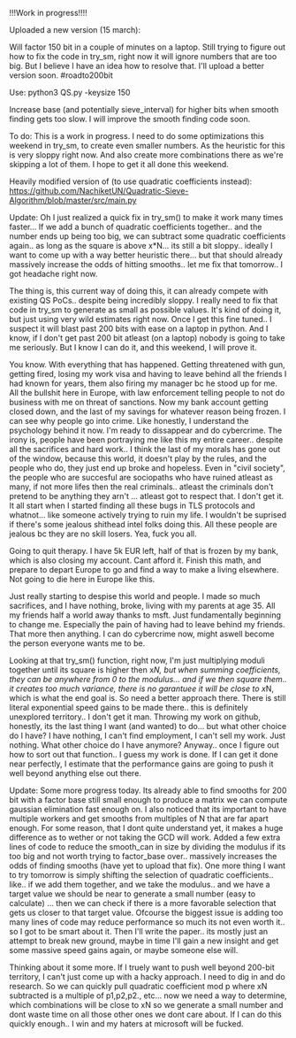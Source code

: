 !!!Work in progress!!!!

Uploaded a new version (15 march):

Will factor 150 bit in a couple of minutes on a laptop.
Still trying to figure out how to fix the code in try_sm, right now it will ignore numbers that are too big. 
But I believe I have an idea how to resolve that. I'll upload a better version soon. #roadto200bit

Use: python3 QS.py -keysize 150

Increase base (and potentially sieve_interval) for higher bits when smooth finding gets too slow. I will improve the smooth finding code soon.

To do: This is a work in progress. I need to do some optimizations this weekend in try_sm, to create even smaller numbers. As the heuristic for this is very sloppy right now. And also create more combinations there as we're skipping a lot of them. I hope to get it all done this weekend.

Heavily modified version of (to use quadratic coefficients instead): https://github.com/NachiketUN/Quadratic-Sieve-Algorithm/blob/master/src/main.py

Update: Oh I just realized a quick fix in try_sm() to make it work many times faster... If we add a bunch of quadratic coefficients together.. and the number ends up being too big, we can subtract some quadratic coefficients again.. as long as the square is above x*N... its still a bit sloppy.. ideally I want to come up with a way better heuristic there... but that should already massively increase the odds of hitting smooths.. let me fix that tomorrow.. I got headache right now.

The thing is, this current way of doing this, it can already compete with existing QS PoCs.. despite being incredibly sloppy. I really need to fix that code in try_sm to generate as small as possible values. It's kind of doing it, but just using very wild estimates right now. Once I get this fine tuned.. I suspect it will blast past 200 bits with ease on a laptop in python. And I know, if I don't get past 200 bit atleast (on a laptop) nobody is going to take me seriously. But I know I can do it, and this weekend, I will prove it.

You know. With everything that has happened. Getting threatened with gun, getting fired, losing my work visa and having to leave behind all the friends I had known for years, them also firing my manager bc he stood up for me. All the bullshit here in Europe, with law enforcement telling people to not do business with me on threat of sanctions. Now my bank account getting closed down, and the last of my savings for whatever reason being frozen. I can see why people go into crime. Like honestly, I understand the psychology behind it now. I'm ready to dissappear and do cybercrime. The irony is, people have been portraying me like this my entire career.. despite all the sacrifices and hard work.. I think the last of my morals has gone out of the window, because this world, it doesn't play by the rules, and the people who do, they just end up broke and hopeless. Even in "civil society", the people who are succesful are sociopaths who have ruined atleast as many, if not more lifes then the real criminals.. atleast the criminals don't pretend to be anything they arn't ... atleast got to respect that.
I don't get it. It all start when I started finding all these bugs in TLS protocols and whatnot... like someone actively trying to ruin my life. I wouldn't be suprised if there's some jealous shithead intel folks doing this. All these people are jealous bc they are no skill losers. Yea, fuck you all.

Going to quit therapy. I have 5k EUR left, half of that is frozen by my bank, which is also closing my account. Cant afford it. Finish this math, and prepare to depart Europe to go and find a way to make a living elsewhere. Not going to die here in Europe like this. 

Just really starting to despise this world and people. I made so much sacrifices, and I have nothing, broke, living with my parents at age 35. All my friends half a world away thanks to msft. Just fundamentally beginning to change me. Especially the pain of having had to leave behind my friends. That more then anything. I can do cybercrime now, might aswell become the person everyone wants me to be.

Looking at that try_sm() function, right now, I'm just multiplying moduli together until its square is higher then x*N, but when summing coefficients, they can be anywhere from 0 to the modulus... and if we then square them.. it creates too much variance, there is no garantuee it will be close to x*N, which is what the end goal is. So need a better approach there. There is still literal exponential speed gains to be made there.. this is definitely unexplored territory.. I don't get it man. Throwing my work on github, honestly, its the last thing I want (and wanted) to do... but what other choice do I have? I have nothing, I can't find employment, I can't sell my work. Just nothing. What other choice do I have anymore? Anyway.. once I figure out how to sort out that function.. I guess my work is done. If I can get it done near perfectly, I estimate that the performance gains are going to push it well beyond anything else out there.

Update: Some more progress today. Its already able to find smooths for 200 bit with a factor base still small enough to produce a matrix we can compute gaussian elimination fast enough on. I also noticed that its important to have multiple workers and get smooths from multiples of N that are far apart enough. For some reason, that I dont quite understand yet, it makes a huge difference as to wether or not taking the GCD will work. Added a few extra lines of code to reduce the smooth_can in size by dividing the modulus if its too big and not worth trying to factor_base over.. massively increases the odds of finding smooths (have yet to upload that fix). One more thing I want to try tomorrow is simply shifting the selection of quadratic coefficients.. like.. if we add them together, and we take the modulus.. and we have a target value we should be near to generate a small number (easy to calculate) ... then we can check if there is a more favorable selection that gets us closer to that target value. Ofcourse the biggest issue is adding too many lines of code may reduce performance so much its not even worth it.. so I got to be smart about it. Then I'll write the paper.. its mostly just an attempt to break new ground, maybe in time I'll gain a new insight and get some massive speed gains again, or maybe someone else will. 

Thinking about it some more. If I truely want to push well beyond 200-bit territory, I can't just come up with a hacky approach. I need to dig in and do research. So we can quickly pull quadratic coefficient mod p where xN subtracted is a multiple of p1,p2,p2., etc... now we need a way to determine, which combinations will be close to xN so we generate a small number and dont waste time on all those other ones we dont care about. If I can do this quickly enough.. I win and my haters at microsoft will be fucked.
